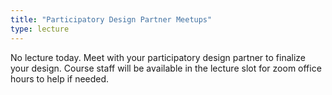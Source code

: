 ```yaml
---
title: "Participatory Design Partner Meetups"
type: lecture
---
```


No lecture today. Meet with your participatory design partner to finalize your design. Course staff will be available in the lecture slot for zoom office hours to help if needed.